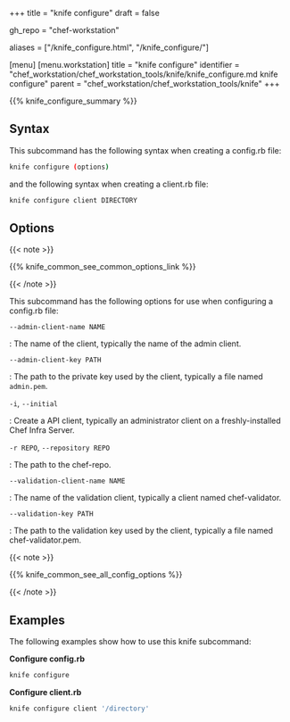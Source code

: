+++
title = "knife configure"
draft = false

gh_repo = "chef-workstation"

aliases = ["/knife_configure.html", "/knife_configure/"]

[menu]
  [menu.workstation]
    title = "knife configure"
    identifier = "chef_workstation/chef_workstation_tools/knife/knife_configure.md knife configure"
    parent = "chef_workstation/chef_workstation_tools/knife"
+++

{{% knife_configure_summary %}}

## Syntax

This subcommand has the following syntax when creating a config.rb file:

``` bash
knife configure (options)
```

and the following syntax when creating a client.rb file:

``` bash
knife configure client DIRECTORY
```

## Options

{{< note >}}

{{% knife_common_see_common_options_link %}}

{{< /note >}}

This subcommand has the following options for use when configuring a
config.rb file:

`--admin-client-name NAME`

: The name of the client, typically the name of the admin client.

`--admin-client-key PATH`

: The path to the private key used by the client, typically a file
    named `admin.pem`.

`-i`, `--initial`

: Create a API client, typically an administrator client on a
    freshly-installed Chef Infra Server.

`-r REPO`, `--repository REPO`

: The path to the chef-repo.

`--validation-client-name NAME`

: The name of the validation client, typically a client named
    chef-validator.

`--validation-key PATH`

: The path to the validation key used by the client, typically a file
    named chef-validator.pem.

{{< note >}}

{{% knife_common_see_all_config_options %}}

{{< /note >}}

## Examples

The following examples show how to use this knife subcommand:

**Configure config.rb**

``` bash
knife configure
```

**Configure client.rb**

``` bash
knife configure client '/directory'
```
